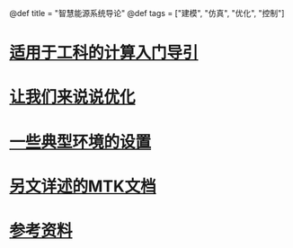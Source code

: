 @def title = "智慧能源系统导论"
@def tags = ["建模", "仿真", "优化", "控制"]

# [适用于工科的计算入门导引](cs4e-guide)

# [让我们来说说优化](optimization-intro)

# [一些典型环境的设置](tools-prep)

# [另文详述的MTK文档](https://ai4energy.github.io/LearnDocs/dev/)

# [参考资料](references)
